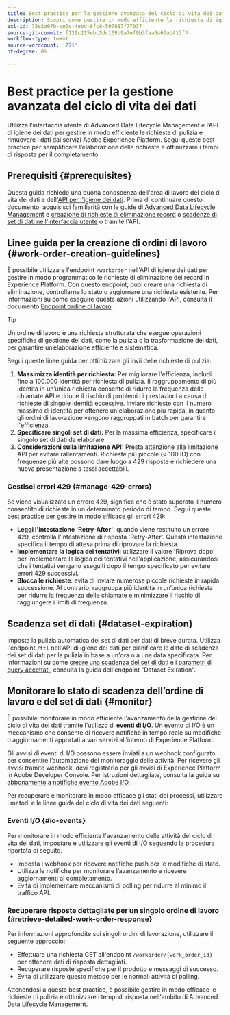 ```yaml
---
title: Best practice per la gestione avanzata del ciclo di vita dei dati
description: Scopri come gestire in modo efficiente le richieste di igiene dei dati in Adobe Experience Platform utilizzando l’interfaccia utente di Advanced Data Lifecycle Management e l’API di igiene dei dati. Questa guida descrive le best practice per massimizzare le identità per richiesta, specificare singoli set di dati e prestare attenzione alla limitazione delle API per evitare rallentamenti. Il documento include le linee guida per l’impostazione della pulizia automatica dei set di dati, le modalità di monitoraggio degli stati degli ordini di lavoro e i metodi dettagliati di recupero delle risposte. Segui queste procedure per semplificare l’elaborazione delle richieste e ottimizzare i tempi di risposta.
exl-id: 75e2a97b-ce6c-4ebd-8fc8-597887f77037
source-git-commit: f129c215ebc5dc169b9a7ef9b3faa3463ab413f3
workflow-type: tm+mt
source-wordcount: '771'
ht-degree: 0%

---
```


# Best practice per la gestione avanzata del ciclo di vita dei dati

Utilizza l’interfaccia utente di Advanced Data Lifecycle Management e l’API di igiene dei dati per gestire in modo efficiente le richieste di pulizia e rimuovere i dati dai servizi Adobe Experience Platform. Segui queste best practice per semplificare l’elaborazione delle richieste e ottimizzare i tempi di risposta per il completamento.

## Prerequisiti {#prerequisites}

Questa guida richiede una buona conoscenza dell&#39;area di lavoro del ciclo di vita dei dati e dell&#39;[API per l&#39;igiene dei dati](./api/overview.md). Prima di continuare questo documento, acquisisci familiarità con le guide di [Advanced Data Lifecycle Management](./home.md) e [creazione di richieste di eliminazione record](./ui/record-delete.md) o [scadenze di set di dati nell&#39;interfaccia utente](./ui/dataset-expiration.md) o tramite l&#39;API.

## Linee guida per la creazione di ordini di lavoro {#work-order-creation-guidelines}

È possibile utilizzare l&#39;endpoint `/workorder` nell&#39;API di igiene dei dati per gestire in modo programmatico le richieste di eliminazione dei record in Experience Platform. Con questo endpoint, puoi creare una richiesta di eliminazione, controllarne lo stato o aggiornare una richiesta esistente. Per informazioni su come eseguire queste azioni utilizzando l&#39;API, consulta il documento [Endpoint ordine di lavoro](./api/workorder.md).

>[!TIP]
>
>Un ordine di lavoro è una richiesta strutturata che esegue operazioni specifiche di gestione dei dati, come la pulizia o la trasformazione dei dati, per garantire un’elaborazione efficiente e sistematica.

Segui queste linee guida per ottimizzare gli invii delle richieste di pulizia:

1. **Massimizza identità per richiesta:** Per migliorare l&#39;efficienza, includi fino a 100.000 identità per richiesta di pulizia. Il raggruppamento di più identità in un’unica richiesta consente di ridurre la frequenza delle chiamate API e riduce il rischio di problemi di prestazioni a causa di richieste di singole identità eccessive. Inviare richieste con il numero massimo di identità per ottenere un&#39;elaborazione più rapida, in quanto gli ordini di lavorazione vengono raggruppati in batch per garantire l&#39;efficienza.
2. **Specificare singoli set di dati:** Per la massima efficienza, specificare il singolo set di dati da elaborare.
3. **Considerazioni sulla limitazione API:** Presta attenzione alla limitazione API per evitare rallentamenti. Richieste più piccole (&lt; 100 ID) con frequenze più alte possono dare luogo a 429 risposte e richiedere una nuova presentazione a tassi accettabili.

### Gestisci errori 429 {#manage-429-errors}

Se viene visualizzato un errore 429, significa che è stato superato il numero consentito di richieste in un determinato periodo di tempo. Segui queste best practice per gestire in modo efficace gli errori 429:

- **Leggi l&#39;intestazione &#39;Retry-After&#39;**: quando viene restituito un errore 429, controlla l&#39;intestazione di risposta &#39;Retry-After&#39;. Questa intestazione specifica il tempo di attesa prima di riprovare la richiesta.
- **Implementare la logica dei tentativi**: utilizzare il valore &#39;Riprova dopo&#39; per implementare la logica dei tentativi nell&#39;applicazione, assicurandosi che i tentativi vengano eseguiti dopo il tempo specificato per evitare errori 429 successivi.
- **Blocca le richieste**: evita di inviare numerose piccole richieste in rapida successione. Al contrario, raggruppa più identità in un’unica richiesta per ridurre la frequenza delle chiamate e minimizzare il rischio di raggiungere i limiti di frequenza.

## Scadenza set di dati {#dataset-expiration}

Imposta la pulizia automatica dei set di dati per dati di breve durata. Utilizza l&#39;endpoint `/ttl` nell&#39;API di igiene dei dati per pianificare le date di scadenza dei set di dati per la pulizia in base a un&#39;ora o a una data specificata. Per informazioni su come [creare una scadenza del set di dati](./api/dataset-expiration.md) e i [parametri di query accettati](./api/dataset-expiration.md#query-params), consulta la guida dell&#39;endpoint &quot;Dataset Exiration&quot;.

## Monitorare lo stato di scadenza dell’ordine di lavoro e del set di dati {#monitor}

È possibile monitorare in modo efficiente l&#39;avanzamento della gestione del ciclo di vita dei dati tramite l&#39;utilizzo di **eventi di I/O**. Un evento di I/O è un meccanismo che consente di ricevere notifiche in tempo reale su modifiche o aggiornamenti apportati a vari servizi all’interno di Experience Platform.

Gli avvisi di eventi di I/O possono essere inviati a un webhook configurato per consentire l’automazione del monitoraggio delle attività. Per ricevere gli avvisi tramite webhook, devi registrarlo per gli avvisi di Experience Platform in Adobe Developer Console. Per istruzioni dettagliate, consulta la guida su [abbonamento a notifiche evento Adobe I/O](../observability/alerts/subscribe.md).

Per recuperare e monitorare in modo efficace gli stati dei processi, utilizzare i metodi e le linee guida del ciclo di vita dei dati seguenti:

### Eventi I/O {#io-events}

Per monitorare in modo efficiente l&#39;avanzamento delle attività del ciclo di vita dei dati, impostare e utilizzare gli eventi di I/O seguendo la procedura riportata di seguito.

- Imposta i webhook per ricevere notifiche push per le modifiche di stato.
- Utilizza le notifiche per monitorare l’avanzamento e ricevere aggiornamenti al completamento.
- Evita di implementare meccanismi di polling per ridurre al minimo il traffico API.

### Recuperare risposte dettagliate per un singolo ordine di lavoro {#retrieve-detailed-work-order-response}

Per informazioni approfondite sui singoli ordini di lavorazione, utilizzare il seguente approccio:

- Effettuare una richiesta GET all&#39;endpoint `/workorder/{work_order_id}` per ottenere dati di risposta dettagliati.
- Recuperare risposte specifiche per il prodotto e messaggi di successo.
- Evita di utilizzare questo metodo per le normali attività di polling.

Attenendosi a queste best practice, è possibile gestire in modo efficace le richieste di pulizia e ottimizzare i tempi di risposta nell&#39;ambito di Advanced Data Lifecycle Management.
